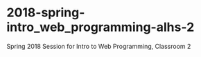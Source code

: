 # 2018-spring-intro_web_programming-alhs-2
Spring 2018 Session for Intro to Web Programming, Classroom 2
